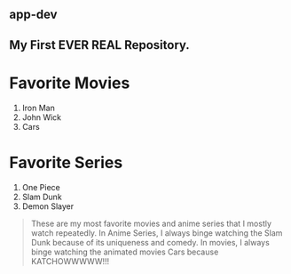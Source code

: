 ## app-dev
## My First EVER REAL Repository.

# Favorite Movies
1. Iron Man
2. John Wick
3. Cars
   
# Favorite Series
1. One Piece
2. Slam Dunk
3. Demon Slayer
> These are my most favorite movies and anime series that I mostly watch repeatedly. In Anime Series, I always binge watching the Slam Dunk because of its uniqueness and comedy. In movies, I always binge watching the animated movies Cars because KATCHOWWWWW!!!
